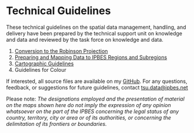 # Technical Guidelines

These technical guidelines on the spatial data management, handling, and delivery have been prepared by the technical support unit on knowledge and data and reviewed by the task force on knowledge and data.

1. [Conversion to the Robinson Projection](https://ict.ipbes.net/geoinformation/conversion-to-the-robinson-projection-1)
2. [Preparing and Mapping Data to IPBES Regions and Subregions](https://ict.ipbes.net/geoinformation/technical-guidelines/preparing-and-mapping-data-to-ipbes-regions-and-sub-regions)
3. [Cartographic Guidelines ](https://ict.ipbes.net/geoinformation/technical-guidelines/cartogrpahic-guidelines)
4. Guidelines for Colour

If interested, all source files are available on my [GitHub](https://github.com/jkumagai96/Technical-Guideline-Series). For any questions, feedback, or suggestions for future guidelines, contact tsu.data@ipbes.net

Please note: _The designations employed and the presentation of material on the maps shown here do not imply the expression of any opinion whatsoever on the part of the IPBES concerning the legal status of any country, territory, city or area or of its authorities, or concerning the delimitation of its frontiers or boundaries._  


